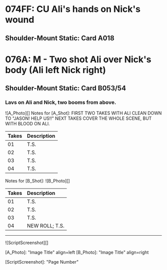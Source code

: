 # 074FF: CU Ali's hands on Nick's wound
## Shoulder-Mount Static: Card A018

# 076A: M - Two shot Ali over Nick's body (Ali left Nick right)
## Shoulder-Mount Static: Card B053/54

### Lavs on Ali and Nick, two booms from above.

![A_Photo][]
Notes for [A_Shot]: FIRST TWO TAKES WITH ALI CLEAN DOWN TO "JASON! HELP US!!" NEXT TAKES COVER THE WHOLE SCENE, BUT WITH BLOOD ON ALI.

| Takes | Description |
|:---|:----|
| 01 | T.S. |
| 02 | T.S. |
| 03 | T.S. |
| 04 | T.S. |


Notes for [B_Shot]: 
![B_Photo][]

| Takes | Description |
|:---|:----|
| 01 | T.S. |
| 02 | T.S. |
| 03 | T.S. |
| 04 | NEW ROLL; T.S. |

----

![ScriptScreenshot][]


[A_Photo]:  "Image Title" align=left
[B_Photo]:  "Image Title" align=right

[ScriptScreenshot]: "Page Number"